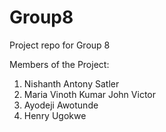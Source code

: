# Group8
Project repo for Group 8

Members of the Project:

1. Nishanth Antony Satler
2. Maria Vinoth Kumar John Victor
3. Ayodeji Awotunde
4. Henry Ugokwe
